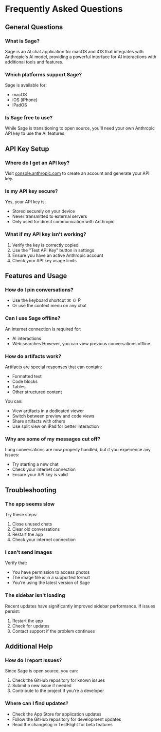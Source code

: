 # Frequently Asked Questions

## General Questions

### What is Sage?
Sage is an AI chat application for macOS and iOS that integrates with Anthropic's AI model, providing a powerful interface for AI interactions with additional tools and features.

### Which platforms support Sage?
Sage is available for:
- macOS
- iOS (iPhone)
- iPadOS

### Is Sage free to use?
While Sage is transitioning to open source, you'll need your own Anthropic API key to use the AI features.

## API Key Setup

### Where do I get an API key?
Visit [console.anthropic.com](https://console.anthropic.com) to create an account and generate your API key.

### Is my API key secure?
Yes, your API key is:
- Stored securely on your device
- Never transmitted to external servers
- Only used for direct communication with Anthropic

### What if my API key isn't working?
1. Verify the key is correctly copied
2. Use the "Test API Key" button in settings
3. Ensure you have an active Anthropic account
4. Check your API key usage limits

## Features and Usage

### How do I pin conversations?
- Use the keyboard shortcut ⌘ ⇧ P
- Or use the context menu on any chat

### Can I use Sage offline?
An internet connection is required for:
- AI interactions
- Web searches
However, you can view previous conversations offline.

### How do artifacts work?
Artifacts are special responses that can contain:
- Formatted text
- Code blocks
- Tables
- Other structured content

You can:
- View artifacts in a dedicated viewer
- Switch between preview and code views
- Share artifacts with others
- Use split view on iPad for better interaction

### Why are some of my messages cut off?
Long conversations are now properly handled, but if you experience any issues:
- Try starting a new chat
- Check your internet connection
- Ensure your API key is valid

## Troubleshooting

### The app seems slow
Try these steps:
1. Close unused chats
2. Clear old conversations
3. Restart the app
4. Check your internet connection

### I can't send images
Verify that:
- You have permission to access photos
- The image file is in a supported format
- You're using the latest version of Sage

### The sidebar isn't loading
Recent updates have significantly improved sidebar performance. If issues persist:
1. Restart the app
2. Check for updates
3. Contact support if the problem continues

## Additional Help

### How do I report issues?
Since Sage is open source, you can:
1. Check the GitHub repository for known issues
2. Submit a new issue if needed
3. Contribute to the project if you're a developer

### Where can I find updates?
- Check the App Store for application updates
- Follow the GitHub repository for development updates
- Read the changelog in TestFlight for beta features
